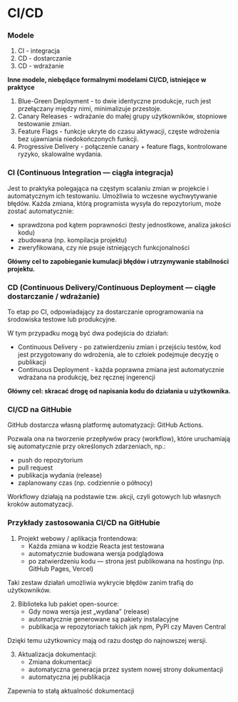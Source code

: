 # CI/CD

### Modele
1. CI - integracja
2. CD - dostarczanie
3. CD - wdrażanie

**Inne modele, niebędące formalnymi modelami CI/CD, istniejące w praktyce**
1. Blue-Green Deployment - to dwie identyczne produkcje, ruch jest przełączany między nimi, minimalizuje przestoje.
2. Canary Releases - wdrażanie do małej grupy użytkowników, stopniowe testowanie zmian.
3. Feature Flags - funkcje ukryte do czasu aktywacji, częste wdrożenia bez ujawniania niedokończonych funkcji.
4. Progressive Delivery - połączenie canary + feature flags, kontrolowane ryzyko, skalowalne wydania.


### CI (Continuous Integration — ciągła integracja)
Jest to praktyka polegająca na częstym scalaniu zmian w projekcie i automatycznym ich testowaniu. Umożliwia to wczesne wychwytywanie błędów.
Każda zmiana, którą programista wysyła do repozytorium, może zostać automatycznie:
 - sprawdzona pod kątem poprawności (testy jednostkowe, analiza jakości kodu)
 - zbudowana (np. kompilacja projektu)
 - zweryfikowana, czy nie psuje istniejących funkcjonalności

**Główny cel to zapobieganie kumulacji błędów i utrzymywanie stabilności projektu.**


### CD (Continuous Delivery/Continuous Deployment — ciągłe dostarczanie / wdrażanie)
To etap po CI, odpowiadający za dostarczanie oprogramowania na środowiska testowe lub produkcyjne.

W tym przypadku mogą być dwa podejścia do działań:
 - Continuous Delivery	- po zatwierdzeniu zmian i przejściu testów, kod jest przygotowany do wdrożenia, ale to człoiek podejmuje decyzję o publikacji
 - Continuous Deployment - każda poprawna zmiana jest automatycznie wdrażana na produkcję, bez ręcznej ingerencji

**Główny cel: skracać drogę od napisania kodu do działania u użytkownika.**


### CI/CD na GitHubie
GitHub dostarcza własną platformę automatyzacji: GitHub Actions.

Pozwala ona na tworzenie przepływów pracy (workflow), które uruchamiają się automatycznie przy określonych zdarzeniach, np.:
 - push do repozytorium
 - pull request
 - publikacja wydania (release)
 - zaplanowany czas (np. codziennie o północy)

Workflowy działają na podstawie tzw. akcji, czyli gotowych lub własnych kroków automatyzacji.


### Przykłady zastosowania CI/CD na GitHubie

1. Projekt webowy / aplikacja frontendowa:
   - Każda zmiana w kodzie Reacta jest testowana
   - automatycznie budowana wersja podglądowa
   - po zatwierdzeniu kodu — strona jest publikowana na hostingu (np. GitHub Pages, Vercel)

Taki zestaw działań umożliwia wykrycie błędów zanim trafią do użytkowników.

2. Biblioteka lub pakiet open-source:
   - Gdy nowa wersja jest „wydana” (release)
   - automatycznie generowane są pakiety instalacyjne
   - publikacja w repozytoriach takich jak npm, PyPI czy Maven Central

Dzięki temu użytkownicy mają od razu dostęp do najnowszej wersji.

3. Aktualizacja dokumentacji:
   - Zmiana dokumentacji
   - automatyczna generacja przez system nowej strony dokumentacji
   - automatyczna jej publikacja

Zapewnia to stałą aktualność dokumentacji


